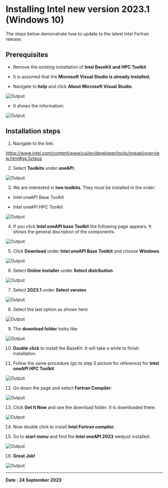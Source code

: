 # **Installing Intel new version 2023.1 (Windows 10)**

The steps below demonstrate how to update to the latest Intel Fortran release. 

## **Prerequisites**

* Remove the existing installation of **Intel BaseKit and HPC Toolkit** 
* It is assumed that the **Microsoft Visual Studio is already installed**; 

* Navigate to **help** and click **About Microsoft Visual Studio**. 

![Output](images/visual_studio_help.PNG)

* It shows the information:

![Output](images/visual_studio_version.PNG)

## **Installation steps**

1) Navigate to the link:

https://www.intel.com/content/www/us/en/developer/tools/oneapi/overview.html#gs.5zteuz

2) Select **Toolkits** under **oneAPI**.

![Output](images/Intel_oneAPI.png)


3) We are interested in **two toolkits**. They must be installed in the order:

* Intel oneAPI Base Toolkit

* Intel oneAPI HPC Toolkit

![Output](images/Intel_oneAPI_toolkits.PNG)


4) If you click **Intel oneAPI base Toolkit** the following page appears. It shows the general discription of the components.

![Output](images/Intel_oneAPI_Base_Toolkit.PNG)


5) Click **Download** under **Intel oneAPI Base Toolkit** and choose **Windows**


![Output](images/Intel_os.PNG)


6) Select **Online Installer** under **Select distribution**


![Output](images/Intel_os_distribution.PNG)


7) Select **2023.1** under **Select version**


![Output](images/Intel_os_version.PNG)

8) Select the last option as shown here

![Output](images/Intel_oneAPI_Base_Toolkit_download.PNG)

9) The **download folder** looks like


![Output](images/Intel_download_folder_1.PNG)

10) **Double click** to install the BaseKit. It will take a while to finish installation.


11) Follow the same procedure (go to step 5 picture for reference) for **Intel oneAPI HPC Toolkit**

![Output](images/intel_oneAPI_HPC_Toolkit.PNG)


12) Go down the page and select **Fortran Compiler**:

![Output](images/intel_Fortran_download.PNG)

13) Click **Get It Now** and see the download folder. It is downloaded there.

![Output](images/intel_download_folder.PNG)

14) Now double click to install **Intel Fortran compiler**.

15) Go to **start menu** and find the **Intel oneAPI 2023** weejust installed:

![Output](images/intel_start.PNG)

16) **Great Job!** 

![Output](images/congratulations.jpg)


---

**Date : 24 September 2023**